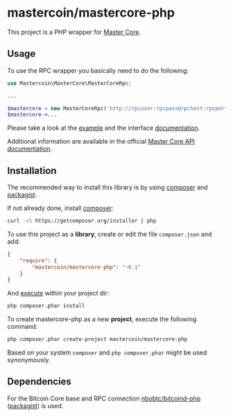 # mastercoin/mastercore-php

This project is a PHP wrapper for [Master Core](https://github.com/mastercoin-MSC/mastercore).

Usage
-----

To use the RPC wrapper you basically need to do the following:
```php
use Mastercoin\MasterCore\MasterCoreRpc;

...

$mastercore = new MasterCoreRpc('http://rpcuser:rpcpass@rpchost:rpcport');
$mastercore->...
```

Please take a look at the [example](examples/simple.php) and the interface [documentation](src/MasterCore/MasterCoreInterface.php).

Additional information are available in the official [Master Core API documentation](https://github.com/mastercoin-MSC/mastercore/blob/62f036c524/doc/apidocumentation.md).

Installation
------------

The recommended way to install this library is by using [composer](http://getcomposer.org/) and [packagist](https://packagist.org/packages/mastercoin/mastercore-php).

If not already done, install [composer](https://getcomposer.org/doc/00-intro.md):
```bash
curl -sS https://getcomposer.org/installer | php
```

To use this project as a **library**, create or edit the file `composer.json` and add:
```json
{
    "require": {
        "mastercoin/mastercore-php": "~0.1"
    }
}
```

And [execute](https://getcomposer.org/doc/01-basic-usage.md#installing-dependencies) within your project dir:
```bash
php composer.phar install
```

To create mastercore-php as a new **project**, execute the following command:
```bash
php composer.phar create-project mastercoin/mastercore-php
```

Based on your system `composer` and `php composer.phar` might be used synonymously.

Dependencies
------------

For the Bitcoin Core base and RPC connection [nbobtc/bitcoind-php](https://github.com/nbobtc/bitcoind-php) ([packagist](https://packagist.org/packages/nbobtc/bitcoind-php)) is used.
